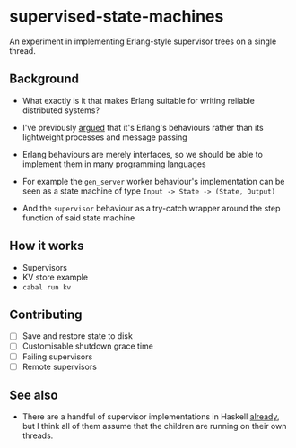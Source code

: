 # supervised-state-machines

An experiment in implementing Erlang-style supervisor trees on a single thread.

## Background

* What exactly is it that makes Erlang suitable for writing reliable distributed systems?

* I've previously
  [argued](https://github.com/stevana/armstrong-distributed-systems/blob/main/docs/erlang-is-not-about.md#erlangs-not-about-lightweight-processes-and-message-passing)
  that it's Erlang's behaviours rather than its lightweight processes and
  message passing

* Erlang behaviours are merely interfaces, so we should be able to implement
  them in many programming languages

* For example the `gen_server` worker behaviour's implementation can be seen as
  a state machine of type `Input -> State -> (State, Output)`

* And the `supervisor` behaviour as a try-catch wrapper around the step function
  of said state machine

## How it works

* Supervisors
* KV store example
* `cabal run kv`

## Contributing

- [ ] Save and restore state to disk
- [ ] Customisable shutdown grace time
- [ ] Failing supervisors
- [ ] Remote supervisors

## See also

* There are a handful of supervisor implementations in Haskell
  [already](https://hackage.haskell.org/packages/search?terms=supervisor), but I
  think all of them assume that the children are running on their own threads.
